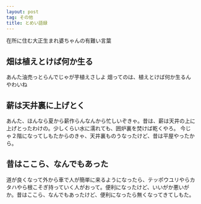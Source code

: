 ```yaml
---
layout: post
tag: その他
title: とめい語録
---
```

在所に住む大正生まれ婆ちゃんの有難い言葉

## 畑は植えとけば何か生る
あんた油売っとらんでじゃが芋植えさしよ
畑ってのは、植えとけば何か生るんやわいね

## 薪は天井裏に上げとく
あんた、ほんなら夏から薪作らんなんから忙しいぞきゃ。昔は、薪は天井の上に上げとったわけの。少しくらい水に濡れても、囲炉裏を焚けば乾くやろ。
今じゃ２階になってしもたからのきゃ、天井裏ものうなったけど、昔は平屋やったから。

## 昔はここら、なんでもあった
道が良くなって外から車で人が簡単に来るようになったら、テッポウユリやらカタハやら根こそぎ持っていく人がおって。便利になったけど、いいがか悪いがか。昔はここら、なんでもあったけど、便利になったら無くなってきてしもた。